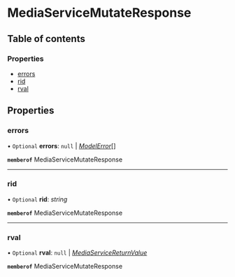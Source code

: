 # MediaServiceMutateResponse


## Table of contents

### Properties

- [errors](mediaservicemutateresponse.md#errors)
- [rid](mediaservicemutateresponse.md#rid)
- [rval](mediaservicemutateresponse.md#rval)

## Properties

### errors

• `Optional` **errors**: ``null`` \| [*ModelError*](modelerror.md)[]

**`memberof`** MediaServiceMutateResponse

___

### rid

• `Optional` **rid**: *string*

**`memberof`** MediaServiceMutateResponse

___

### rval

• `Optional` **rval**: ``null`` \| [*MediaServiceReturnValue*](mediaservicereturnvalue.md)

**`memberof`** MediaServiceMutateResponse

